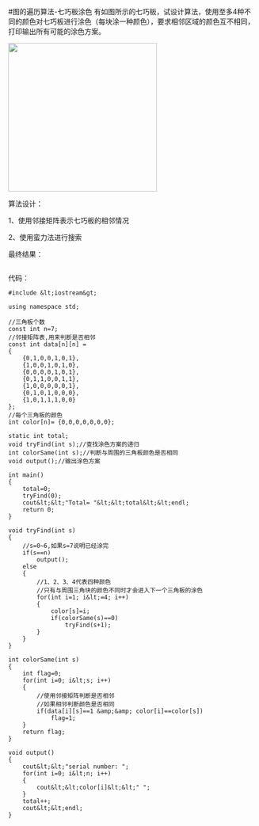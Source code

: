 #图的遍历算法-七巧板涂色
有如图所示的七巧板，试设计算法，使用至多4种不同的颜色对七巧板进行涂色（每块涂一种颜色），要求相邻区域的颜色互不相同，打印输出所有可能的涂色方案。

<img src="https://img-blog.csdn.net/20160611103438652" width="300" height="300" alt=""> 

 

算法设计：

1、使用邻接矩阵表示七巧板的相邻情况

2、使用蛮力法进行搜索

 

最终结果：

<img src="https://img-blog.csdn.net/20160612101226167" alt=""> 

 

代码：



```
#include &lt;iostream&gt;

using namespace std;

//三角板个数
const int n=7;
//邻接矩阵表,用来判断是否相邻
const int data[n][n] =
{
    {0,1,0,0,1,0,1},
    {1,0,0,1,0,1,0},
    {0,0,0,0,1,0,1},
    {0,1,1,0,0,1,1},
    {1,0,0,0,0,0,1},
    {0,1,0,1,0,0,0},
    {1,0,1,1,1,0,0}
};
//每个三角板的颜色
int color[n]= {0,0,0,0,0,0,0};

static int total;
void tryFind(int s);//查找涂色方案的递归
int colorSame(int s);//判断与周围的三角板颜色是否相同
void output();//输出涂色方案

int main()
{
    total=0;
    tryFind(0);
    cout&lt;&lt;"Total= "&lt;&lt;total&lt;&lt;endl;
    return 0;
}

void tryFind(int s)
{
    //s=0~6,如果s=7说明已经涂完
    if(s==n)
        output();
    else
    {
        //1、2、3、4代表四种颜色
        //只有与周围三角块的颜色不同时才会进入下一个三角板的涂色
        for(int i=1; i&lt;=4; i++)
        {
            color[s]=i;
            if(colorSame(s)==0)
                tryFind(s+1);
        }
    }
}

int colorSame(int s)
{
    int flag=0;
    for(int i=0; i&lt;s; i++)
    {
        //使用邻接矩阵判断是否相邻
        //如果相邻判断颜色是否相同
        if(data[i][s]==1 &amp;&amp; color[i]==color[s])
            flag=1;
    }
    return flag;
}

void output()
{
    cout&lt;&lt;"serial number: ";
    for(int i=0; i&lt;n; i++)
    {
        cout&lt;&lt;color[i]&lt;&lt;" ";
    }
    total++;
    cout&lt;&lt;endl;
}

```


